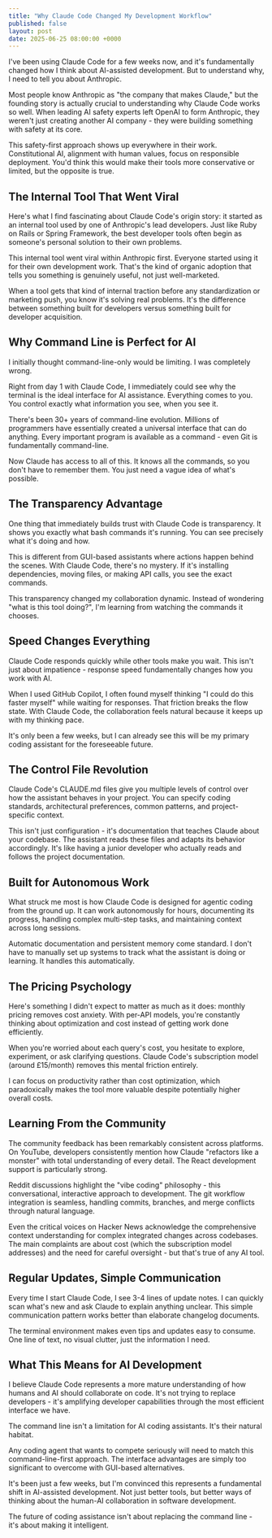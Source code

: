 ```yaml
---
title: "Why Claude Code Changed My Development Workflow"
published: false
layout: post
date: 2025-06-25 08:00:00 +0000
---
```


I've been using Claude Code for a few weeks now, and it's fundamentally changed how I think about AI-assisted development. But to understand why, I need to tell you about Anthropic.

Most people know Anthropic as "the company that makes Claude," but the founding story is actually crucial to understanding why Claude Code works so well. When leading AI safety experts left OpenAI to form Anthropic, they weren't just creating another AI company - they were building something with safety at its core.

This safety-first approach shows up everywhere in their work. Constitutional AI, alignment with human values, focus on responsible deployment. You'd think this would make their tools more conservative or limited, but the opposite is true.

## The Internal Tool That Went Viral

Here's what I find fascinating about Claude Code's origin story: it started as an internal tool used by one of Anthropic's lead developers. Just like Ruby on Rails or Spring Framework, the best developer tools often begin as someone's personal solution to their own problems.

This internal tool went viral within Anthropic first. Everyone started using it for their own development work. That's the kind of organic adoption that tells you something is genuinely useful, not just well-marketed.

When a tool gets that kind of internal traction before any standardization or marketing push, you know it's solving real problems. It's the difference between something built for developers versus something built for developer acquisition.

## Why Command Line is Perfect for AI

I initially thought command-line-only would be limiting. I was completely wrong.

Right from day 1 with Claude Code, I immediately could see why the terminal is the ideal interface for AI assistance. Everything comes to you. You control exactly what information you see, when you see it.

There's been 30+ years of command-line evolution. Millions of programmers have essentially created a universal interface that can do anything. Every important program is available as a command - even Git is fundamentally command-line.

Now Claude has access to all of this. It knows all the commands, so you don't have to remember them. You just need a vague idea of what's possible.

## The Transparency Advantage

One thing that immediately builds trust with Claude Code is transparency. It shows you exactly what bash commands it's running. You can see precisely what it's doing and how.

This is different from GUI-based assistants where actions happen behind the scenes. With Claude Code, there's no mystery. If it's installing dependencies, moving files, or making API calls, you see the exact commands.

This transparency changed my collaboration dynamic. Instead of wondering "what is this tool doing?", I'm learning from watching the commands it chooses.

## Speed Changes Everything

Claude Code responds quickly while other tools make you wait. This isn't just about impatience - response speed fundamentally changes how you work with AI.

When I used GitHub Copilot, I often found myself thinking "I could do this faster myself" while waiting for responses. That friction breaks the flow state. With Claude Code, the collaboration feels natural because it keeps up with my thinking pace.

It's only been a few weeks, but I can already see this will be my primary coding assistant for the foreseeable future.

## The Control File Revolution

Claude Code's CLAUDE.md files give you multiple levels of control over how the assistant behaves in your project. You can specify coding standards, architectural preferences, common patterns, and project-specific context.

This isn't just configuration - it's documentation that teaches Claude about your codebase. The assistant reads these files and adapts its behavior accordingly. It's like having a junior developer who actually reads and follows the project documentation.

## Built for Autonomous Work

What struck me most is how Claude Code is designed for agentic coding from the ground up. It can work autonomously for hours, documenting its progress, handling complex multi-step tasks, and maintaining context across long sessions.

Automatic documentation and persistent memory come standard. I don't have to manually set up systems to track what the assistant is doing or learning. It handles this automatically.

## The Pricing Psychology

Here's something I didn't expect to matter as much as it does: monthly pricing removes cost anxiety. With per-API models, you're constantly thinking about optimization and cost instead of getting work done efficiently.

When you're worried about each query's cost, you hesitate to explore, experiment, or ask clarifying questions. Claude Code's subscription model (around £15/month) removes this mental friction entirely.

I can focus on productivity rather than cost optimization, which paradoxically makes the tool more valuable despite potentially higher overall costs.

## Learning From the Community

The community feedback has been remarkably consistent across platforms. On YouTube, developers consistently mention how Claude "refactors like a monster" with total understanding of every detail. The React development support is particularly strong.

Reddit discussions highlight the "vibe coding" philosophy - this conversational, interactive approach to development. The git workflow integration is seamless, handling commits, branches, and merge conflicts through natural language.

Even the critical voices on Hacker News acknowledge the comprehensive context understanding for complex integrated changes across codebases. The main complaints are about cost (which the subscription model addresses) and the need for careful oversight - but that's true of any AI tool.

## Regular Updates, Simple Communication

Every time I start Claude Code, I see 3-4 lines of update notes. I can quickly scan what's new and ask Claude to explain anything unclear. This simple communication pattern works better than elaborate changelog documents.

The terminal environment makes even tips and updates easy to consume. One line of text, no visual clutter, just the information I need.

## What This Means for AI Development

I believe Claude Code represents a more mature understanding of how humans and AI should collaborate on code. It's not trying to replace developers - it's amplifying developer capabilities through the most efficient interface we have.

The command line isn't a limitation for AI coding assistants. It's their natural habitat.

Any coding agent that wants to compete seriously will need to match this command-line-first approach. The interface advantages are simply too significant to overcome with GUI-based alternatives.

It's been just a few weeks, but I'm convinced this represents a fundamental shift in AI-assisted development. Not just better tools, but better ways of thinking about the human-AI collaboration in software development.

The future of coding assistance isn't about replacing the command line - it's about making it intelligent.
